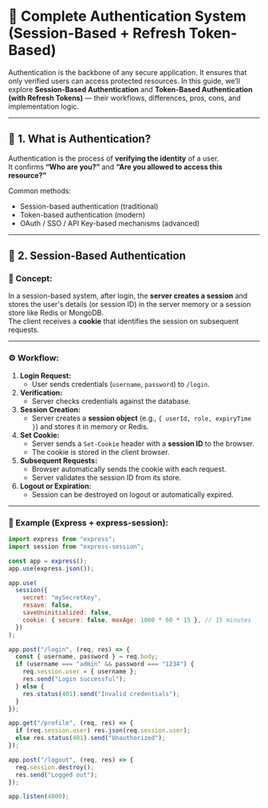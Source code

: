 # 🔐 Complete Authentication System (Session-Based + Refresh Token-Based)

Authentication is the backbone of any secure application. It ensures that only verified users can access protected resources. In this guide, we’ll explore **Session-Based Authentication** and **Token-Based Authentication (with Refresh Tokens)** — their workflows, differences, pros, cons, and implementation logic.

---

## 🧩 1. What is Authentication?

Authentication is the process of **verifying the identity** of a user.  
It confirms **“Who are you?”** and **“Are you allowed to access this resource?”**

Common methods:
- Session-based authentication (traditional)
- Token-based authentication (modern)
- OAuth / SSO / API Key-based mechanisms (advanced)

---

## 🧭 2. Session-Based Authentication

### 🧠 Concept:
In a session-based system, after login, the **server creates a session** and stores the user's details (or session ID) in the server memory or a session store like Redis or MongoDB.  
The client receives a **cookie** that identifies the session on subsequent requests.

---

### ⚙️ Workflow:

1. **Login Request:**
   - User sends credentials (`username`, `password`) to `/login`.
2. **Verification:**
   - Server checks credentials against the database.
3. **Session Creation:**
   - Server creates a **session object** (e.g., `{ userId, role, expiryTime }`) and stores it in memory or Redis.
4. **Set Cookie:**
   - Server sends a `Set-Cookie` header with a **session ID** to the browser.
   - The cookie is stored in the client browser.
5. **Subsequent Requests:**
   - Browser automatically sends the cookie with each request.
   - Server validates the session ID from its store.
6. **Logout or Expiration:**
   - Session can be destroyed on logout or automatically expired.

---

### 🧾 Example (Express + express-session):

```js
import express from "express";
import session from "express-session";

const app = express();
app.use(express.json());

app.use(
  session({
    secret: "mySecretKey",
    resave: false,
    saveUninitialized: false,
    cookie: { secure: false, maxAge: 1000 * 60 * 15 }, // 15 minutes
  })
);

app.post("/login", (req, res) => {
  const { username, password } = req.body;
  if (username === "admin" && password === "1234") {
    req.session.user = { username };
    res.send("Login successful");
  } else {
    res.status(401).send("Invalid credentials");
  }
});

app.get("/profile", (req, res) => {
  if (req.session.user) res.json(req.session.user);
  else res.status(401).send("Unauthorized");
});

app.post("/logout", (req, res) => {
  req.session.destroy();
  res.send("Logged out");
});

app.listen(4000);

